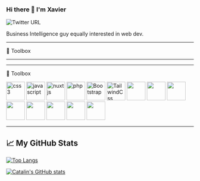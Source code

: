 ### Hi there 👋 I'm Xavier
<img alt="Twitter URL" src="https://img.shields.io/twitter/url?style=social&url=https%3A%2F%2Ftwitter.com%2Ffifteenpeas">

Business Intelligence guy equally interested in web dev.


---

🧰 Toolbox

---

---

🧰 Toolbox

<img src="https://cdn.jsdelivr.net/gh/devicons/devicon/icons/css3/css3-original.svg" alt="css3" width="50" height="50" /> <img src="https://cdn.jsdelivr.net/gh/devicons/devicon/icons/javascript/javascript-original.svg" alt="javascript" width="50" height="50" /> <img src="https://cdn.jsdelivr.net/gh/devicons/devicon/icons/nuxtjs/nuxtjs-original.svg" alt="nuxtjs" width="50" height="50" /> <img src="https://cdn.jsdelivr.net/gh/devicons/devicon/icons/php/php-original.svg" alt="php" width="50" height="50" />
<img src="https://cdn.jsdelivr.net/gh/devicons/devicon/icons/bootstrap/bootstrap-original.svg" alt="Bootstrap" width="50" height="50"/>
<img src="https://cdn.jsdelivr.net/gh/devicons/devicon/icons/tailwindcss/tailwindcss-plain.svg" alt="TailwindCss" width="50" height="50"/>
<img src="https://cdn.jsdelivr.net/gh/devicons/devicon/icons/visualstudio/visualstudio-plain.svg" width="50" height="50" />
<img src="https://cdn.jsdelivr.net/gh/devicons/devicon/icons/sass/sass-original.svg"  width="50" height="50" />
<img src="https://cdn.jsdelivr.net/gh/devicons/devicon/icons/mysql/mysql-original.svg"  width="50" height="50" />
<img src="https://cdn.jsdelivr.net/gh/devicons/devicon/icons/vuejs/vuejs-original.svg"  width="50" height="50" />
<img src="https://cdn.jsdelivr.net/gh/devicons/devicon/icons/illustrator/illustrator-line.svg"  width="50" height="50" />
<img src="https://cdn.jsdelivr.net/gh/devicons/devicon/icons/markdown/markdown-original.svg"  width="50" height="50"/>
<img src="https://cdn.jsdelivr.net/gh/devicons/devicon/icons/oracle/oracle-original.svg"  width="50" height="50"/>
<img src="https://cdn.jsdelivr.net/gh/devicons/devicon/icons/photoshop/photoshop-plain.svg"  width="50" height="50"/>


---

## &#x1f4c8; My GitHub Stats

[![Top Langs](https://github-readme-stats.vercel.app/api/top-langs/?username=xavsio4&hide=java,html,css&theme=radical)](https://github.com/anuraghazra/github-readme-stats)

[![Catalin's GitHub stats](https://github-readme-stats.vercel.app/api?username=xavsio4&theme=radical)](https://github.com/anuraghazra/github-readme-stats)


<!--
**xavsio4/xavsio4** is a ✨ _special_ ✨ repository because its `README.md` (this file) appears on your GitHub profile.

Here are some ideas to get you started:

- 🔭 I’m currently working on ...
- 🌱 I’m currently learning ...
- 👯 I’m looking to collaborate on ...
- 🤔 I’m looking for help with ...
- 💬 Ask me about ...
- 📫 How to reach me: ...
- 😄 Pronouns: ...
- ⚡ Fun fact: ...
-->

